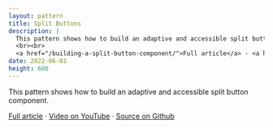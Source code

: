 ```yaml
---
layout: pattern
title: Split Buttons
description: |
  This pattern shows how to build an adaptive and accessible split button component.
  <br><br>
  <a href="/building-a-split-button-component/">Full article</a> · <a href="https://www.youtube.com/watch?v=Qcpru-fIgwk">Video on YouTube</a> · <a href="https://github.com/argyleink/gui-challenges/tree/main/split-buttons">Source on Github</a>
date: 2022-06-01
height: 600
---
```


This pattern shows how to build an adaptive and accessible split button
component.

<a href="/building-a-split-button-component/">Full article</a> · <a href="https://www.youtube.com/watch?v=Qcpru-fIgwk">Video on YouTube</a> · <a href="https://github.com/argyleink/gui-challenges/tree/main/split-buttons">Source on Github</a>
